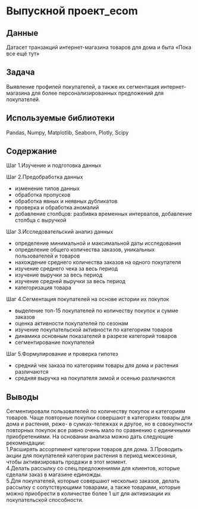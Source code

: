 # Выпускной проект_ecom

## Данные

Датасет транзакций интернет-магазина товаров для дома и быта «Пока все ещё тут»

## Задача

Выявление профилей покупателей, а также их сегментация интернет-магазина для более персонализированных предложений для покупателей.

## Используемые библиотеки
Pandas,
Numpy,
Matplotlib,
Seaborn,
Plotly,
Scipy

## Содержание
Шаг 1.Изучение и подготовка данных

Шаг 2.Предобработка данных
- изменение типов данных
- обработка пропусков
- обработка явных и неявных дубликатов
- проверка и обработка аномалий
- добавление столбцов: разбивка временных интервалов, добавление столбца с выручкой

Шаг 3.Исследовательский анализ данных

- определение минимальной и максимальной даты исследования
- определение общего количества заказов, уникальных пользователей и товаров
- нахождение среднего количества заказов на одного покупателя
- изучение среднего чека за весь период
- изучение выручки за весь период
- изучение средней выручки за весь период
- категоризация товара

Шаг 4.Сегментация покупателей на основе истории их покупок

- выделение топ-15 покупателей по количеству покупок и сумме заказов
- оценка активности покупателей по сезонам
- изучение покупательской активности по категориям товаров
- динамика основным показателей в разрезе категорий товаров
- сегментирование покупателей

Шаг 5.Формулирование и проверка гипотез

- средний чек заказа по категориям товары для дома и растения различаются
- средняя выручка на покупателя зимой и осенью различаются

## Выводы
Сегментировали пользователей по количеству покупок и категориям товаров. Чаще повторные покупки совершают в категориях товары для дома и растения, реже- в сумках-тележках и другое, но в совокупности повторных покупок все равно очень мало по сравнению с единичными приобретениями.
На основании анализа можно дать следующие рекомендации:  
1.Расширять ассортимент категории товаров для дома.
3.Проводить акции для покупателей категории растения в период межсезонья, чтобы активизировать продажи в этот момент.  
4.Делать рассылку со спец.предложениями для клиентов, которые сделали заказ в магазине единожды.  
5.Для покупателей, которые совершают несколько заказов, делать рассылку с сопутствующими товарами, а также товарами, которые можно приобрести в количестве более 1 шт для активизации их покупательской способности.
